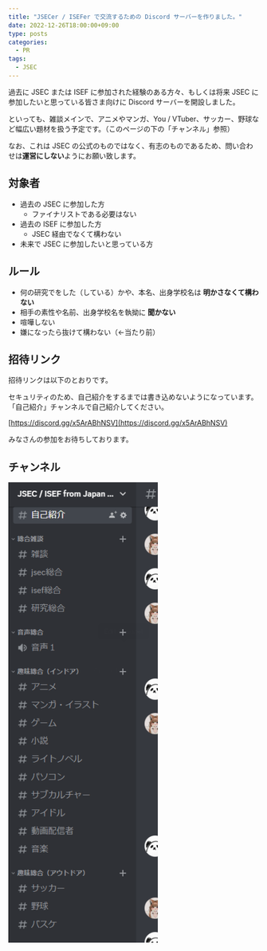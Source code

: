 ```yaml
---
title: "JSECer / ISEFer で交流するための Discord サーバーを作りました。"
date: 2022-12-26T18:00:00+09:00
type: posts
categories:
  - PR
tags:
  - JSEC
---
```


過去に JSEC または ISEF に参加された経験のある方々、もしくは将来 JSEC に参加したいと思っている皆さま向けに Discord サーバーを開設しました。

といっても、雑談メインで、アニメやマンガ、You / VTuber、サッカー、野球など幅広い題材を扱う予定です。（このページの下の「チャンネル」参照）

なお、これは JSEC の公式のものではなく、有志のものであるため、問い合わせは**運営にしない**ようにお願い致します。

## 対象者

- 過去の JSEC に参加した方
  - ファイナリストである必要はない
- 過去の ISEF に参加した方
  - JSEC 経由でなくて構わない
- 未来で JSEC に参加したいと思っている方

## ルール

- 何の研究でをした（している）かや、本名、出身学校名は **明かさなくて構わない**
- 相手の素性や名前、出身学校名を執拗に **聞かない**
- 喧嘩しない
- 嫌になったら抜けて構わない（←当たり前）

## 招待リンク

招待リンクは以下のとおりです。

セキュリティのため、自己紹介をするまでは書き込めないようになっています。「自己紹介」チャンネルで自己紹介してください。

[https://discord.gg/x5ArABhNSV](https://discord.gg/x5ArABhNSV)

みなさんの参加をお待ちしております。

## チャンネル

<img src="/assets/images/2022/jsec-discord-001.png" width="300px">
